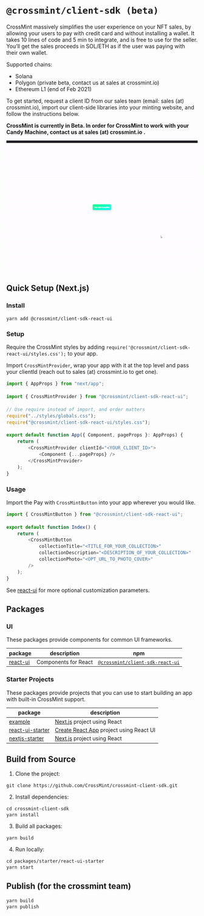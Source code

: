 # `@crossmint/client-sdk (beta)`

CrossMint massively simplifies the user experience on your NFT sales, by allowing your users to pay with credit card and without installing a wallet. It takes 10 lines of code and 5 min to integrate, and is free to use for the seller. You’ll get the sales proceeds in SOL/ETH as if the user was paying with their own wallet.

Supported chains:
* Solana
* Polygon (private beta, contact us at sales at crossmint.io)
* Ethereum L1 (end of Feb 2021)

To get started, request a client ID from our sales team (email: sales (at) crossmint.io), import our client-side libraries into your minting website, and follow the instructions below.

**CrossMint is currently in Beta. In order for CrossMint to work with your Candy Machine, contact us at sales (at) crossmint.io .**

<p align="center">
  <img src="https://github.com/CrossMint/crossmint-client-sdk/raw/main/usageExample.gif?raw=true" alt="Usage Example" />
</p>

## Quick Setup (Next.js)

### Install

```shell
yarn add @crossmint/client-sdk-react-ui
```

### Setup

Require the CrossMint styles by adding `require('@crossmint/client-sdk-react-ui/styles.css');` to your app.

Import `CrossMintProvider`, wrap your app with it at the top level and pass your clientId (reach out to sales (at) crossmint.io to get one).

```javascript
import { AppProps } from "next/app";

import { CrossMintProvider } from "@crossmint/client-sdk-react-ui";

// Use require instead of import, and order matters
require("../styles/globals.css");
require("@crossmint/client-sdk-react-ui/styles.css");

export default function App({ Component, pageProps }: AppProps) {
    return (
        <CrossMintProvider clientId="<YOUR_CLIENT_ID>">
            <Component {...pageProps} />
        </CrossMintProvider>
    );
}
```

### Usage

Import the Pay with `CrossMintButton` into your app wherever you would like.

```javascript
import { CrossMintButton } from "@crossmint/client-sdk-react-ui";

export default function Index() {
    return (
        <CrossMintButton
            collectionTitle="<TITLE_FOR_YOUR_COLLECTION>"
            collectionDescription="<DESCRIPTION_OF_YOUR_COLLECTION>"
            collectionPhoto="<OPT_URL_TO_PHOTO_COVER>"
        />
    );
}
```

See [react-ui](https://github.com/CrossMint/crossmint-client-sdk/tree/main/packages/ui/react-ui) for more optional customization parameters.

## Packages

### UI

These packages provide components for common UI frameworks.

| package                                                                                      | description          | npm                                                                                          |
| -------------------------------------------------------------------------------------------- | -------------------- | -------------------------------------------------------------------------------------------- |
| [react-ui](https://github.com/CrossMint/crossmint-client-sdk/tree/main/packages/ui/react-ui) | Components for React | [`@crossmint/client-sdk-react-ui`](https://npmjs.com/package/@crossmint/client-sdk-react-ui) |

### Starter Projects

These packages provide projects that you can use to start building an app with built-in CrossMint support.

| package                                                                                                           | description                                                             |
| ----------------------------------------------------------------------------------------------------------------- | ----------------------------------------------------------------------- |
| [example](https://github.com/CrossMint/crossmint-client-sdk/tree/main/packages/starter/example)                   | [Next.js](https://nextjs.org) project using React                       |
| [react-ui-starter](https://github.com/CrossMint/crossmint-client-sdk/tree/main/packages/starter/react-ui-starter) | [Create React App](https://create-react-app.dev) project using React UI |
| [nextjs-starter](https://github.com/CrossMint/crossmint-client-sdk/tree/main/packages/starter/nextjs-starter)     | [Next.js](https://nextjs.org) project using React                       |

## Build from Source

1. Clone the project:

```shell
git clone https://github.com/CrossMint/crossmint-client-sdk.git
```

2. Install dependencies:

```shell
cd crossmint-client-sdk
yarn install
```

3. Build all packages:

```shell
yarn build
```

4. Run locally:

```shell
cd packages/starter/react-ui-starter
yarn start
```

## Publish (for the crossmint team)

```shell
yarn build
yarn publish
```
